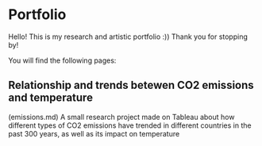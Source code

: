 # Portfolio
Hello! This is my research and artistic portfolio :)) Thank you for stopping by!

You will find the following pages:
## Relationship and trends betewen CO2 emissions and temperature
(emissions.md)
A small research project made on Tableau about how different types of CO2 emissions have trended in different countries in the past 300 years, as well as its impact on temperature

